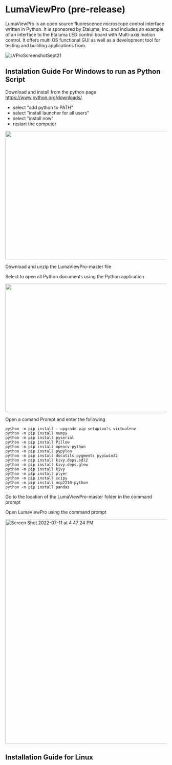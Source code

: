 # LumaViewPro (pre-release) 
LumaViewPro is an open source fluorescence microscope control interface written in Python.  It is sponsored by Etaluma, Inc. and includes an example of an interface to the Etaluma LED control board with Multi-axis motion control. It offers multi OS functional GUI as well as a development tool for testing and building applications from.

![LVProScreenshotSept21](https://user-images.githubusercontent.com/74261093/132131289-ce4dce0b-3fcc-4d69-8dba-0862944329d9.png)

## Instalation Guide For Windows to run as Python Script 
Download and install from the python page https://www.python.org/downloads/.
- select "add python to PATH"
- select "install launcher for all users"
- select "install now"
- restart the computer

<img src="https://user-images.githubusercontent.com/108957480/178378391-fffaa372-6472-4022-88e4-571670b97fcd.png" width="800" height="400">

Download and unzip the LumaViewPro-master file 

Select to open all Python documents using the Python application 

<img src="https://user-images.githubusercontent.com/108957480/178375526-ada1cade-14ee-4f9a-8695-8b55f698c4b0.png" width="800" height="400">

Open a comand Prompt and enter the following 
```
python -m pip install --upgrade pip setuptools virtualenv
python -m pip install numpy
python -m pip install pyserial
python -m pip install Pillow
python -m pip install opencv-python
python -m pip install pypylon
python -m pip install docutils pygments pypiwin32
python -m pip install kivy.deps.sdl2
python -m pip install kivy.deps.glew
python -m pip install kivy
python -m pip install plyer
python -m pip install scipy
python -m pip install mcp2210-python
python -m pip install pandas 
```
Go to the location of the LumaViewPro-master folder in the command prompt

Open LumaViewPro using the command prompt 

<img width="700" alt="Screen Shot 2022-07-11 at 4 47 24 PM" src="https://user-images.githubusercontent.com/108957480/178377130-e620e8a4-de45-4f6b-9031-8c1b18192164.png">

## Installation Guide for Linux 



